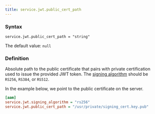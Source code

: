 ```yaml
---
title: service.jwt.public_cert_path
---
```


### Syntax

`service.jwt.public_cert_path = "string"`

The default value: `null`

### Definition

Absolute path to the public certificate that pairs with private certification used to issue the provided JWT token. The [signing algorithm](/plugin/advanced-access-manager/configpress/service-jwt-signing-algorithm) should be `RS256`, `RS384`, or `RS512`.

In the example below, we point to the public certificate on the server.

```ini
[aam]
service.jwt.signing_algorithm = "rs256"
service.jwt.public_cert_path = "/usr/private/signing_cert.key.pub"
```

